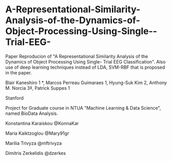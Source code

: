 # A-Representational-Similarity-Analysis-of-the-Dynamics-of-Object-Processing-Using-Single--Trial-EEG-

Paper Reproducion of "A Representational Similarity Analysis of the Dynamics of Object Processing Using Single- Trial EEG Classification". 
Also use of deep learning techniques instead of LDA, SVM-RBF that is proposed in the paper.

Blair Kaneshiro 1 *, Marcos Perreau Guimaraes 1, Hyung-Suk Kim 2, Anthony M. Norcia 3‡, Patrick Suppes 1

Stanford

Project for Graduate course in NTUA "Machine Learning & Data Science", named BioData Analysis.

Konstantina Karaiskou @KonnaKar

Maria Kaiktzoglou @Mary91gr

Marilia Trivyza @mftrivyza

Dimitris Zerkelidis @dzerkes
